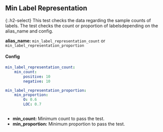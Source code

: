 
## Min Label Representation

<div class="main-docs" markdown="1"><div class="h3-box" markdown="1">

{:.h2-select}
This test checks the data regarding the sample counts of labels. The test checks the count or proportion of labelsdepending on the alias_name and config.

**alias_name:** `min_label_representation_count` or `min_label_representation_proportion`


#### Config
```yaml
min_label_representation_count:
    min_count: 
        positive: 10
        negative: 10
```

```yaml
min_label_representation_proportion:
    min_proportion: 
        O: 0.6
        LOC: 0.7
                
```
- **min_count:** Minimum count to pass the test.
- **min_proportion:** Minimum proportion to pass the test.

<!-- #### Examples -->
